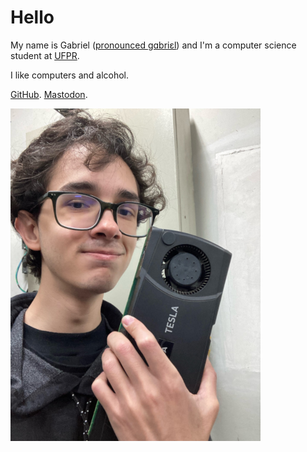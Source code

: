 <!-- en :: Gabriel :: 2025-01-04 09:31:00 -->

# Hello

My name is Gabriel
([pronounced gɑbriɛl](https://en.wikipedia.org/wiki/Help:IPA/English))
and I'm a computer science student at [UFPR](https://web.inf.ufpr.br/dinf/).

I like computers and alcohol.

[GitHub](https://github.com/gboncoffee). <a rel="me" href="https://mastodon.social/@gboncoffee">Mastodon</a>.

![Me holding a Nvidia Tesla](/static/profile.png)
